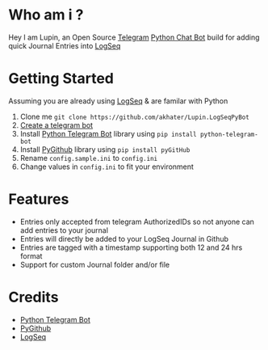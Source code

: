 # Who am i ?
Hey I am Lupin, an Open Source [Telegram](https://telegram.org/) [Python Chat Bot](https://github.com/python-telegram-bot/python-telegram-bot) build for adding quick Journal Entries into [LogSeq](https://github.com/logseq/logseq/)


# Getting Started
Assuming you are already using [LogSeq](https://logseq.com) & are familar with Python

1. Clone me `git clone https://github.com/akhater/Lupin.LogSeqPyBot`
1. [Create a telegram bot](https://core.telegram.org/bots#creating-a-new-bot)
1. Install [Python Telegram Bot](https://github.com/python-telegram-bot/python-telegram-bot) library using `pip install python-telegram-bot`
1. Install [PyGithub](https://github.com/PyGithub/PyGithub) library using `pip install pyGitHub`
1. Rename `config.sample.ini` to `config.ini`
1. Change values  in `config.ini` to fit your environment 
# Features
* Entries only accepted from telegram AuthorizedIDs so not anyone can add entries to your journal
* Entries will directly be added to your LogSeq Journal in Github
* Entries are tagged with a timestamp supporting both 12 and 24 hrs format
* Support for custom Journal folder and/or file 
# Credits
* [Python Telegram Bot](https://github.com/python-telegram-bot/python-telegram-bot)
* [PyGithub](https://github.com/PyGithub/PyGithub)
* [LogSeq](https://github.com/logseq/logseq/)
